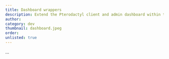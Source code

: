 ```yaml
---
title: Dashboard wrappers
description: Extend the Pterodactyl client and admin dashboard within the Laravel blade wrapper
author:
category: dev
thumbnail: dashboard.jpeg
order:
unlisted: true
---
```


...
